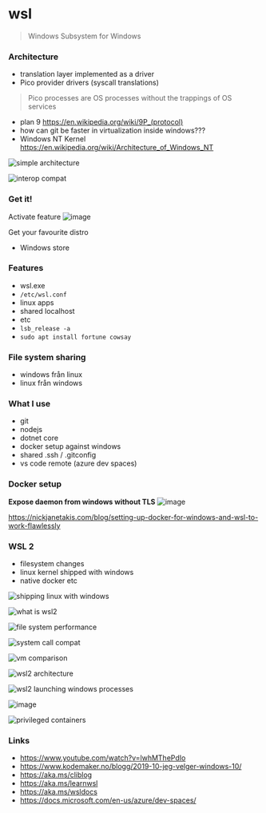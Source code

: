 # wsl
> Windows Subsystem for Windows

### Architecture
 - translation layer implemented as a driver
 - Pico provider drivers (syscall translations)
> Pico processes are OS processes without the trappings of OS services
 - plan 9 https://en.wikipedia.org/wiki/9P_(protocol)
 - how can git be faster in virtualization inside windows???
 - Windows NT Kernel https://en.wikipedia.org/wiki/Architecture_of_Windows_NT
 
 ![simple architecture](https://user-images.githubusercontent.com/658586/69156745-2ce13780-0ae4-11ea-8d81-92c3c5e88a69.png)

![interop compat](https://user-images.githubusercontent.com/658586/69156904-716cd300-0ae4-11ea-9de3-a684d8c4fb3b.png)

 
### Get it!

Activate feature
![image](https://user-images.githubusercontent.com/658586/69156428-a7f61e00-0ae3-11ea-980d-afb5a922a031.png)

Get your favourite distro
 - Windows store
 
### Features
 - wsl.exe
 - `/etc/wsl.conf`
 - linux apps
 - shared localhost
 - etc
 - `lsb_release -a`
 - `sudo apt install fortune cowsay`

### File system sharing
 - windows från linux
 - linux från windows
 
### What I use
 - git
 - nodejs
 - dotnet core
 - docker setup against windows
 - shared .ssh / .gitconfig
 - vs code remote (azure dev spaces)

### Docker setup

**Expose daemon from windows without TLS**
![image](https://user-images.githubusercontent.com/658586/69155969-fce56480-0ae2-11ea-80de-a94240cc1916.png)

https://nickjanetakis.com/blog/setting-up-docker-for-windows-and-wsl-to-work-flawlessly

### WSL 2
 - filesystem changes
 - linux kernel shipped with windows
 - native docker etc

![shipping linux with windows](https://user-images.githubusercontent.com/658586/69157021-9d885400-0ae4-11ea-980e-f5133f8e4433.png)


![what is wsl2](https://user-images.githubusercontent.com/658586/69071306-f8a94080-0a29-11ea-8c49-3499b85c0436.png)

![file system performance](https://user-images.githubusercontent.com/658586/69071355-0b237a00-0a2a-11ea-922b-f3cd71b8bcc6.png)

![system call compat](https://user-images.githubusercontent.com/658586/69071448-35753780-0a2a-11ea-95a5-ffe3cb09a4fe.png)

![vm comparison](https://user-images.githubusercontent.com/658586/69157123-d0324c80-0ae4-11ea-81c9-a4b458a7c868.png)

![wsl2 architecture](https://user-images.githubusercontent.com/658586/69157471-4171ff80-0ae5-11ea-80b1-42592b33de0b.png)

![wsl2 launching windows processes](https://user-images.githubusercontent.com/658586/69157519-59498380-0ae5-11ea-9a33-f1cd1c827210.png)

![image](https://user-images.githubusercontent.com/658586/69157596-767e5200-0ae5-11ea-921d-93015fc7f3ab.png)
 
![privileged containers](https://user-images.githubusercontent.com/658586/69157786-c0673800-0ae5-11ea-807e-0b28b8983949.png)
 
### Links
 - https://www.youtube.com/watch?v=lwhMThePdIo
 - https://www.kodemaker.no/blogg/2019-10-jeg-velger-windows-10/
 - https://aka.ms/cliblog
 - https://aka.ms/learnwsl
 - https://aka.ms/wsldocs
 - https://docs.microsoft.com/en-us/azure/dev-spaces/

